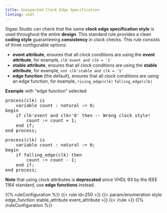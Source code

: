 ```yaml
---
title: Unexpected Clock Edge Specification
linting: vhdl
---
```


Sigasi Studio can check that the same **clock edge specification style** is used throughout the entire **design**. This standard rule provides a clean **coding style** guaranteeing **consistency** in clock checks. This rule consists of three configurable options:

- **event attribute**, ensures that all clock conditions are using the **event attribute**, for example, `clk'event and clk = '1'`
- **stable attribute**, ensures that all clock conditions are using the **stable attribute**, for example, `not clk'stable and clk = '1'`
- **edge function** (the default), ensures that all clock conditions are using an edge function, for example, `rising_edge(clk)` `falling_edge(clk)`

**Example** with "edge function" selected

<pre>
process(clk) is
    variable count : natural := 0;
begin
    if <span class="warning">clk'event</span> and clk='0' then -- Wrong clock style!
        count := count + 1;
    end if;
end process;
</pre>

<pre>
process(clk) is
    variable count : natural := 0;
begin
    if <span class="goodcode">falling_edge(clk)</span> then
        count := count - 1;
    end if;
end process;
</pre>

**Note** that using clock attributes is **deprecated** since VHDL 93 by the IEEE 1164 standard, use **edge functions** instead.

{{% ruleConfiguration %}}
{{< rule id=250 >}}
{{< param/enumeration style edge_function stable_attribute event_attribute >}}
{{< /rule >}}
{{% /ruleConfiguration %}}
